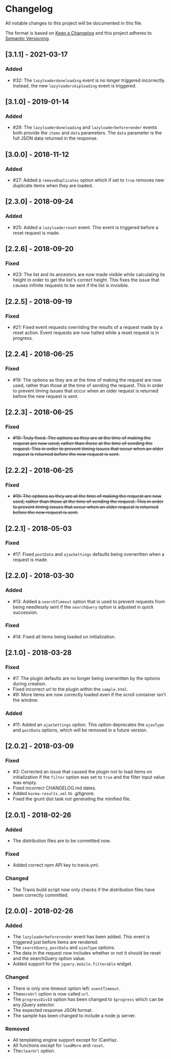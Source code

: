 # Changelog
All notable changes to this project will be documented in this file.

The format is based on [Keep a Changelog](http://keepachangelog.com/en/1.0.0/)
and this project adheres to [Semantic Versioning](http://semver.org/spec/v2.0.0.html).

## [3.1.1] - 2021-03-17
### Added
- \#32: The `lazyloaderdoneloading` event is no longer triggered incorrectly. Instead, the new `lazyloaderskiploading` event is triggered. 

## [3.1.0] - 2019-01-14
### Added
- \#29: The `lazyloaderdoneloading` and `lazyloaderbeforerender` events both provide the `items` and `data` parameters. The `data` parameter is the full JSON data returned in the response. 

## [3.0.0] - 2018-11-12
### Added
- \#27: Added a `removeDuplicates` option which if set to `true` removes new duplicate items when they are loaded.

## [2.3.0] - 2018-09-24
### Added
- \#25: Added a `lazyloaderreset` event. This event is triggered before a reset request is made.

## [2.2.6] - 2018-09-20
### Fixed
- \#23: The list and its ancestors are now made visible while calculating its height in order to get the list's correct height. This fixes the issue that causes infinite requests to be sent if the list is invisible.

## [2.2.5] - 2018-09-19
### Fixed
- \#21: Fixed event requests overriding the results of a request made by a reset action. Event requests are now halted while a reset request is in progress.

## [2.2.4] - 2018-06-25
### Fixed
- \#19: The options as they are at the time of making the request are now used, rather than those at the time of sending the request. This in order to prevent timing issues that occur when an older request is returned before the new request is sent.

## [2.2.3] - 2018-06-25
### Fixed
- <s>\#19: Truly fixed. The options as they are at the time of making the request are now used, rather than those at the time of sending the request. This in order to prevent timing issues that occur when an older request is returned before the new request is sent.</s>

## [2.2.2] - 2018-06-25
### Fixed
- <s>\#19: The options as they are at the time of making the request are now used, rather than those at the time of sending the request. This in order to prevent timing issues that occur when an older request is returned before the new request is sent.</s>

## [2.2.1] - 2018-05-03
### Fixed
- \#17: Fixed `postData` and `ajaxSettings` defaults being overwritten when a request is made.

## [2.2.0] - 2018-03-30
### Added
- \#13: Added a `searchTimeout` option that is used to prevent requests from being needlessly sent if the `searchQuery` option is adjusted in quick succession. 

### Fixed 
- \#14: Fixed all items being loaded on initialization.

## [2.1.0] - 2018-03-28
### Fixed
- \#7: The plugin defaults are no longer being overwritten by the options during creation.
- Fixed incorrect url to the plugin within the `sample.html`.
- \#9: More items are now correctly loaded even if the scroll container isn't the window. 

### Added
- \#11: Added an `ajaxSettings` option. This option deprecates the `ajaxType` and `postData` options, which will be removed in a future version.

## [2.0.2] - 2018-03-09
### Fixed
- \#3: Corrected an issue that caused the plugin not to load items on initialization if the `filter` option was set to `true` 
and the filter input value was empty.
- Fixed incorrect CHANGELOG.md dates. 
- Added `karma-results.xml` to .gitignore.
- Fixed the grunt dist task not generating the minified file.

## [2.0.1] - 2018-02-26
### Added
- The distribution files are to be committed now.

### Fixed
- Added correct npm API key to travis.yml.

### Changed
- The Travis build script now only checks if the distribution files have been correctly committed.

## [2.0.0] - 2018-02-26

### Added
- The `lazyloaderbeforerender` event has been added. This event is triggered just before items are rendered.
- The `searchQuery`, `postData` and `ajaxType` options.
- The data in the request now includes whether or not it should be reset and the searchQuery option value.
- Added support for the `jquery.mobile.filterable` widget.

### Changed 
- There is only one timeout option left: `eventTimeout`.
- The`moreUrl` option is now called `url`.
- The `progressDivId` option has been changed to `$progress` which can be any jQuery selector.
- The expected response JSON format.
- The sample has been changed to include a node js server. 
 
### Removed
- All templating engine support except for ICanHaz.
- All functions except for `loadMore` and `reset`.
- The`clearUrl` option.
